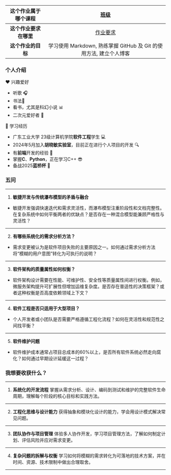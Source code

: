 
|  这个作业属于哪个课程  |                                                                                                         [班级](https://edu.cnblogs.com/campus/gdgy/SoftwareEngineeringClassof2023)                                                                                                          |
| :--------------------: | :-----------------------------------------------------------------------------------------------------------------------------------------------------------------------------------------------------------------------------------------------------------------------------------------: |
| **这个作业要求在哪里** | [作业要求](https://edu.cnblogs.com/campus/gdgy/SoftwareEngineeringClassof2023/homework/13325#%E5%A4%A7%E5%AE%B6%E5%A5%BD%E5%BE%88%E9%AB%98%E5%85%B4%E5%9C%A8%E8%BF%99%E4%B8%AA%E6%9C%BA%E7%BC%98%E5%B7%A7%E5%90%88%E7%9A%84%E6%83%85%E5%86%B5%E4%B8%8B%E8%AE%A4%E8%AF%86%E5%A4%A7%E5%AE%B6) |
|   **这个作业的目标**   |                                                                                                             学习使用 Markdown, 熟练掌握 GitHub 及 Git 的使用方法, 建立个人博客                                                                                                              |
### 个人介绍
 :heart: 兴趣爱好
 - 听歌 :headphones:
 - 书法:memo:
 - 看书，尤其是科幻小说 :bar_chart:
 - 二次元爱好者 :tophat:

:book: 学习经历
- 广东工业大学 23级计算机学院**软件工程**学生 :computer:
- 2024年5月加入**胡晓敏实验室**，目前正在进行个人项目的开发 :mag: 
- 有**前端**开发的经验 :wrench:
- 掌握**C**、**Python**，正在学习C++ :sunglasses:
- 备战2025**蓝桥杯** :bell:
  
### 五问
---
1. **敏捷开发与传统瀑布模型的矛盾与融合**
- 敏捷开发强调快速迭代和需求灵活性，而瀑布模型注重阶段性和文档完整性。在复杂系统中如何平衡两者的优缺点？是否存在一种混合模型能兼顾严格性与灵活性？
---
2. **有哪些系统化的需求分析方法？**
- 需求变更被认为是软件项目失败的主要原因之一。如何通过需求分析方法将“模糊的用户意图”转化为可执行的说明？
---
3. **软件架构的质量属性如何权衡？**
- 软件架构设计需要在性能、可维护性、安全性等质量属性间进行权衡。例如，微服务架构提升可扩展性但增加运维复杂度。是否存在普适性的决策框架？或者这种权衡是否高度依赖领域上下文？
---
4. **软件工程是否只适用于大型项目？**
- 个人开发者或小团队是否需要严格遵循工程化流程？如何在灵活性和规范性之间找平衡？
---
5. **软件维护问题**
- 软件维护成本通常占项目总成本的60%以上，是否所有软件系统必然走向腐化？如何通过早期设计延缓这一过程？

### 我想要收获什么？
---
1. **系统化的开发流程**
掌握从需求分析、设计、编码到测试和维护的完整软件生命周期，理解每个阶段的核心目标和实践方法。
---
2. **工程化思维与设计能力**
获得抽象和模块化设计的能力，学会用设计模式解决常见问题。
---
3. **团队协作与项目管理**
体验多人协作开发，学习项目管理方法，了解如何制定计划、评估风险并应对需求变更。
---
4. **复杂问题的拆解与权衡**
学习如何将模糊的需求转化为可落地的技术方案，并在时间、资源、技术限制中做出合理取舍。
---
